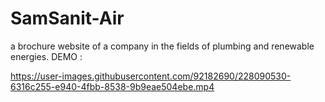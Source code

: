 # SamSanit-Air
a brochure website of a company in the fields of plumbing and renewable energies.
DEMO :



https://user-images.githubusercontent.com/92182690/228090530-6316c255-e940-4fbb-8538-9b9eae504ebe.mp4

